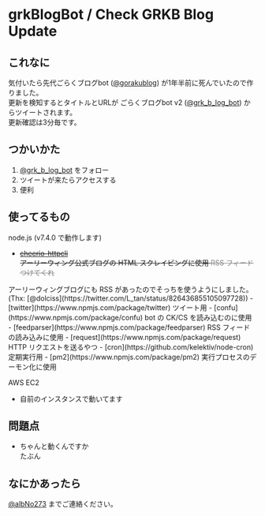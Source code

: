 # grkBlogBot / Check GRKB Blog Update

## これなに
気付いたら先代ごらくブログbot ([@gorakublog](https://twitter.com/gorakublog)) が1年半前に死んでいたので作りました。  
更新を検知するとタイトルとURLが ごらくブログbot v2 ([@grk_b_log_bot](https://twitter.com/grk_b_log_bot)) からツイートされます。  
更新確認は3分毎です。

## つかいかた
1. [@grk_b_log_bot](https://twitter.com/grk_b_log_bot) をフォロー
1. ツイートが来たらアクセスする
1. 便利

## 使ってるもの

node.js (v7.4.0 で動作します)  
<s>
- [cheerio-httpcli](https://www.npmjs.com/package/cheerio-httpcli)  
アーリーウィング公式ブログの HTML スクレイピングに使用 <font color="Gray"><s> RSS フィードつけてくれ</s></font>
</s>  
アーリーウィングブログにも RSS があったのでそっちを使うようにしました。
(Thx: [@dolciss](https://twitter.com/L_tan/status/826436855105097728))
- [twitter](https://www.npmjs.com/package/twitter)  
ツイート用
- [confu](https://www.npmjs.com/package/confu)  
bot の CK/CS を読み込むのに使用  
- [feedparser](https://www.npmjs.com/package/feedparser)  
RSS フィードの読み込みに使用
- [request](https://www.npmjs.com/package/request)  
HTTP リクエストを送るやつ
- [cron](https://github.com/kelektiv/node-cron)  
定期実行用
- [pm2](https://www.npmjs.com/package/pm2)  
実行プロセスのデーモン化に使用  
  
AWS EC2  
- 自前のインスタンスで動いてます

## 問題点
- ちゃんと動くんですか  
たぶん

## なにかあったら
[@albNo273](https://twitter.com/albNo273) までご連絡ください。